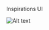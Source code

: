 Inspirations UI

![Alt text](https://cdn.dribbble.com/users/272011/screenshots/2289607/dribbble_13oct.png)
